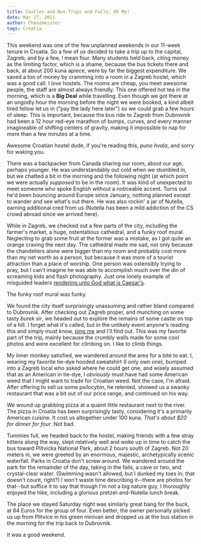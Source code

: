 ```yaml
---
title: Castles and Bus Trips and Falls, Oh My!
date: Mar 27, 2011
author: Cheezmeister
tags: Croatia
---
```


This weekend was one of the few unplanned weekends in our 11-week tenure in Croatia. So a few of us decided to take a trip up to the capital, Zagreb; and by a few, I mean four. Many students held back, citing money as the limiting factor, which is a shame, because the bus tickets there and back, at about 200 kuna apiece, were by far the biggest expenditure. We saved a ton of money by cramming into a room in a Zagreb hostel, which was a good call. I *love* hostels. The rooms are cheap, you meet awesome people, the staff are almost always friendly. This one offered hot tea in the morning, which is a **Big Deal** while travelling. Even though we got there at an ungodly hour the morning before the night we were booked, a kind albeit tired fellow let us in ("pay the lady here later") so we could grab a few hours of sleep. This is important, because the bus ride to Zagreb from Dubrovnik had been a 12 hour red-eye marathon of bumps, curves, and every manner imagineable of shifting centers of gravity, making it impossible to nap for more than a few minutes at a time. 

Awesome Croatian hostel dude, if you're reading this, *puno hvala*, and sorry for waking you.

There was a backpacker from Canada sharing our room, about our age, perhaps younger. He was understandably out cold when we stumbled in, but we chatted a bit in the morning and the following night (at which point we were actually *supposed* to be in the room). It was kind of unexpected to meet someone who spoke English without a noticeable accent. Turns out he'd been bouncing around Europe since January, nothing planned except to wander and see what's out there. He was also rockin' a jar of Nutella, earning additional cred from us (Nutella has been a mild addiction of the CS crowd abroad since we arrived here). 

While in Zagreb, we checked out a few parts of the city, including the farmer's market, a huge, ostentatious cathedral, and a funky roof mural. Neglecting to grab some fruit at the former was a mistake, as I got quite an orange craving the next day. The cathedral made me sad, not only because the chandeliers alone were bigger than my room and probably cost more than my net worth as a person, but because it was more of a tourist attraction than a place of worship. One person was ostensibly trying to pray, but I can't imagine he was able to accomplish much over the din of screaming kids and flash photography. Just one lonely example of misguided leaders [rendering unto God what is Caesar's](http://en.wikipedia.org/wiki/Render_unto_Caesar). 

The funky roof mural was funky. 

We found the city itself surprisingly unassuming and rather bland compared to Dubrovnik. After checking out Zagreb proper, and munching on some tasty *burek sir*, we headed out to explore the remains of some castle on top of a hill. I forget what it's called, but in the unlikely event anyone's reading this and simply must know, [ping me](/contact.html) and I'll find out. This was my favorite part of the trip, mainly because the crumbly walls made for some cool photos and were excellent for climbing on. I like to climb things.

My inner monkey satisfied, we wandered around the area for a bite to eat. I, wearing my favorite tie-dye hooded sweatshirt (I only own one), bumped into a Zagreb local who asked where he could get one, and wisely assumed that as an American in tie-dye, I *obviously* must have had some American weed that I might want to trade for Croatian weed. Not the case, I'm afraid. After offering to sell us some psilocybin, he relented, showed us a swanky restaurant that was a bit out of our price range, and continued on his way.

We wound up grabbing pizza at a quaint little restaurant next to the river. The pizza in Croatia has been surprisingly tasty, considering it's a primarily American cuisine. It cost us altogether under 100 kuna. *That's about $20 for dinner for four*. Not bad.

Tummies full, we headed back to the hostel, making friends with a few stray kittens along the way, slept relatively well and woke up in time to catch the bus toward Plitvicka National Park, about 2 hours south of Zagreb. Not 20 meters in, we were greeted by an enormous, majestic, archetypically scenic waterfall. Parks in Croatia don't screw around. We wandered around the park for the remainder of the day, taking in the falls, a cave or two, and crystal-clear water. (Swimming wasn't allowed, but I dunked my toes in; that doesn't count, right?) I won't waste time describing it--there are photos for that--but suffice it to say that though I'm not a big nature guy, I thoroughly enjoyed the hike, including a glorious pretzel-and-Nutella lunch break. 

The place we stayed Saturday night was similarly great bang for the buck, at 64 Euros for the group of four. Even better, the owner personally picked us up from Plitvice in his green minivan and dropped us at the bus station in the morning for the trip back to Dubrovnik.

It was a good weekend.


